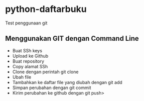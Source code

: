 # python-daftarbuku
Test penggunaan git

## Menggunakan GIT dengan Command Line
- Buat SSh keys
- Upload ke Github
- Buat repository
- Copy alamat SSh
- Clone dengan perintah git clone <alamat SSH>
- Ubah file
- Tambahkan ke daftar file yang diubah dengan git add
- Simpan perubahan dengan git commit
- Kirim perubahan ke github dengan git push>
